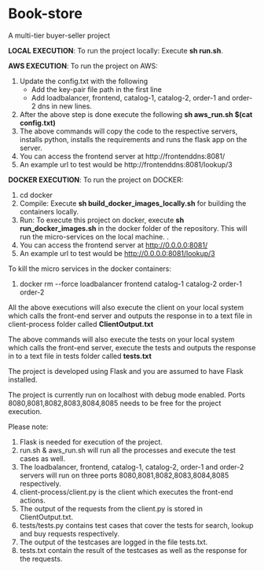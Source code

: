 # Book-store

A multi-tier buyer-seller project

 **LOCAL EXECUTION**:
 To run the project locally:
  Execute **sh run.sh**.

 **AWS EXECUTION**:
 To run the project on AWS:
  1) Update the config.txt with the following
       - Add the key-pair file path in the first line
       - Add loadbalancer, frontend, catalog-1, catalog-2, order-1 and order-2 dns in new lines.
  2) After the above step is done execute the following **sh aws_run.sh $(cat config.txt)**
  3) The above commands will copy the code to the respective servers, installs python, installs the requirements and runs the flask app on the server.
  5) You can access the frontend server at http://frontenddns:8081/
  6) An example url to test would be http://frontenddns:8081/lookup/3

 **DOCKER EXECUTION**: 
To run the project on DOCKER:
  1) cd docker 
  2) Compile: Execute **sh build_docker_images_locally.sh** for building the containers locally.
  3) Run: To execute this project on docker, execute **sh run_docker_images.sh** in the docker folder of the repository. This will run the micro-services on the local machine. .
  4) You can access the frontend server at http://0.0.0.0:8081/
  5) An example url to test would be http://0.0.0.0:8081/lookup/3
  
To kill the micro services in the docker containers:
  1) docker rm --force loadbalancer frontend catalog-1 catalog-2 order-1 order-2
  

All the above executions will also execute the client on your local system which calls the front-end server and outputs the response in to a text file in client-process folder called **ClientOutput.txt**

The above commands will also execute the tests on your local system which calls the front-end server, execute the tests and outputs the response in to a text file in tests folder called **tests.txt**


The project is developed using Flask and you are assumed to have Flask installed.

The project is currently run on localhost with debug mode enabled.
Ports 8080,8081,8082,8083,8084,8085 needs to be free for the project execution.

Please note:

1) Flask is needed for execution of the project.
2) run.sh & aws_run.sh will run all the processes and execute the test cases as well.
3) The loadbalancer, frontend, catalog-1, catalog-2, order-1 and order-2 servers will run on three ports 8080,8081,8082,8083,8084,8085 respectively.
4) client-process/client.py is the client which executes the front-end actions.
5) The output of the requests from the client.py is stored in ClientOutput.txt.
6) tests/tests.py contains test cases that cover the tests for search, lookup and buy requests respectively. 
7) The output of the testcases are logged in the file tests.txt.
8) tests.txt contain the result of the testcases as well as the response for the requests.
